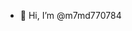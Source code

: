 - 👋 Hi, I’m @m7md770784
<!---
m7md770784/m7md770784 is a ✨ special ✨ repository because its `README.md` (this file) appears on your GitHub profile.
You can click the Preview link to take a look at your changes.
--->
